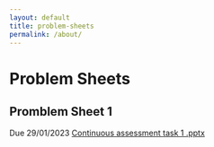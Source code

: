 ```yaml
---
layout: default
title: problem-sheets
permalink: /about/
---
```


# Problem Sheets
## Promblem Sheet 1
Due 29/01/2023
[Continuous assessment task 1 .pptx](https://github.com/interacting-electrons/interacting-electrons.github.io/files/10494388/Continuous.assessment.task.1.pptx)

